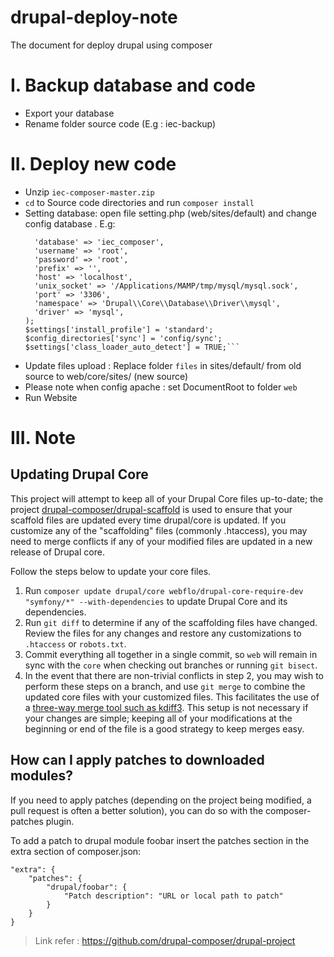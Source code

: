 # drupal-deploy-note
The document for deploy drupal using composer

# I. Backup database and code
- Export your database 
- Rename folder source code (E.g : iec-backup)
# II. Deploy new code
- Unzip `iec-composer-master.zip`
- `cd` to Source code directories and run `composer install`
- Setting database:
  open file setting.php (web/sites/default) and change config database . E.g:
    ```$databases['default']['default'] = array (
      'database' => 'iec_composer',
      'username' => 'root',
      'password' => 'root',
      'prefix' => '',
      'host' => 'localhost',
      'unix_socket' => '/Applications/MAMP/tmp/mysql/mysql.sock',
      'port' => '3306',
      'namespace' => 'Drupal\\Core\\Database\\Driver\\mysql',
      'driver' => 'mysql',
  );
  $settings['install_profile'] = 'standard';
  $config_directories['sync'] = 'config/sync';
  $settings['class_loader_auto_detect'] = TRUE;```
- Update files upload : Replace folder `files` in sites/default/ from old source to web/core/sites/ (new source)
- Please note when config apache :  set DocumentRoot to folder `web`
- Run Website
# III. Note
## Updating Drupal Core
This project will attempt to keep all of your Drupal Core files up-to-date; the 
project [drupal-composer/drupal-scaffold](https://github.com/drupal-composer/drupal-scaffold) 
is used to ensure that your scaffold files are updated every time drupal/core is 
updated. If you customize any of the "scaffolding" files (commonly .htaccess), 
you may need to merge conflicts if any of your modified files are updated in a 
new release of Drupal core.

Follow the steps below to update your core files.

1. Run `composer update drupal/core webflo/drupal-core-require-dev "symfony/*" --with-dependencies` to update Drupal Core and its dependencies.
1. Run `git diff` to determine if any of the scaffolding files have changed. 
   Review the files for any changes and restore any customizations to 
  `.htaccess` or `robots.txt`.
1. Commit everything all together in a single commit, so `web` will remain in
   sync with the `core` when checking out branches or running `git bisect`.
1. In the event that there are non-trivial conflicts in step 2, you may wish 
   to perform these steps on a branch, and use `git merge` to combine the 
   updated core files with your customized files. This facilitates the use 
   of a [three-way merge tool such as kdiff3](http://www.gitshah.com/2010/12/how-to-setup-kdiff-as-diff-tool-for-git.html). This setup is not necessary if your changes are simple; 
   keeping all of your modifications at the beginning or end of the file is a 
   good strategy to keep merges easy.
   
## How can I apply patches to downloaded modules?

If you need to apply patches (depending on the project being modified, a pull request is often a better solution), you can do so with the composer-patches plugin.

To add a patch to drupal module foobar insert the patches section in the extra section of composer.json:
```
"extra": {
    "patches": {
        "drupal/foobar": {
            "Patch description": "URL or local path to patch"
        }
    }
}
```

> Link refer : https://github.com/drupal-composer/drupal-project
